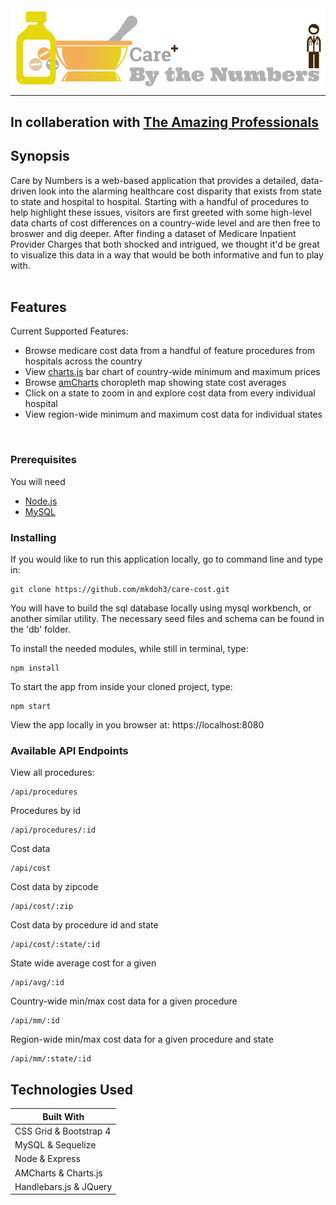 
<img align="center" width="600" title="Care by Numbers logo" src="public/assets/img/med_res_logo.png">
<hr>

## In collaberation with [The Amazing Professionals](https://github.com/theamazingprofessionals/care-cost)

## Synopsis

Care by Numbers is a web-based application that provides a detailed, data-driven look into the alarming healthcare cost disparity that exists from state to state and hospital to hospital. 
  Starting with a handful of procedures to help highlight these issues, visitors are first greeted with some high-level data charts of cost differences on a country-wide level and are then free to broswer and dig deeper. 
  After finding a dataset of Medicare Inpatient Provider Charges that both shocked and intrigued, we thought it'd be great to visualize this data in a way that would be both informative and fun to play with.  
<br>

## Features

Current Supported Features:
* Browse medicare cost data from a handful of feature procedures from hospitals across the country
* View [charts.js](http://www.chartjs.org/) bar chart of country-wide minimum and maximum prices
* Browse [amCharts](https://www.amcharts.com/) choropleth map showing state cost averages
* Click on a state to zoom in and explore cost data from every individual hospital
* View region-wide minimum and maximum cost data for individual states
<br>


### Prerequisites

You will need

* [Node.js](https://nodejs.org/en/)
* [MySQL](https://www.mysql.com/) 

### Installing

If you would like to run this application locally, go to command line and type in:

```
git clone https://github.com/mkdoh3/care-cost.git
```
You will have to build the sql database locally using mysql workbench, or another similar utility. The necessary seed files and schema can be found in the 'db' folder.

To install the needed modules, while still in terminal, type: 
```
npm install
```
To start the app from inside your cloned project, type:
```
npm start
```

View the app locally in you browser at: https://localhost:8080

### Available API Endpoints
View all procedures:
```
/api/procedures
```
Procedures by id
```
/api/procedures/:id
```
Cost data
```
/api/cost
```
Cost data by zipcode
```
/api/cost/:zip
```
Cost data by procedure id and state
```
/api/cost/:state/:id
```
State wide average cost for a given
```
/api/avg/:id
```
Country-wide min/max cost data for a given procedure
```
/api/mm/:id
```
Region-wide min/max cost data for a given procedure and state
```
/api/mm/:state/:id
```
## Technologies Used

| Built With   |
| ------------- |
| CSS Grid & Bootstrap 4|
| MySQL & Sequelize|
| Node & Express|
| AMCharts & Charts.js|
| Handlebars.js & JQuery|
